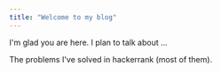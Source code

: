 ```yaml
---
title: "Welcome to my blog"
---
```


I'm glad you are here. I plan to talk about ...

The problems I've solved in hackerrank (most of them).
